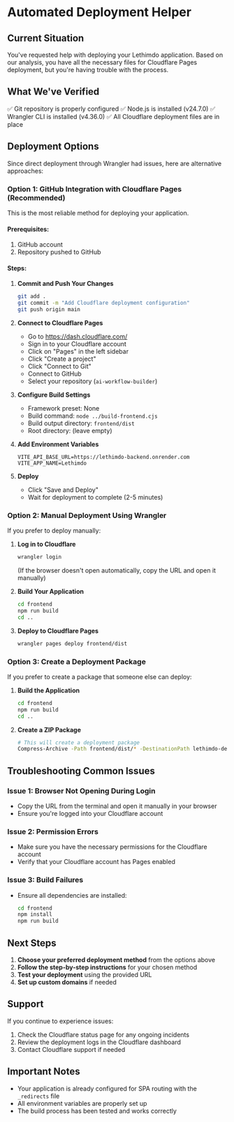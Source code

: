 # Automated Deployment Helper

## Current Situation

You've requested help with deploying your Lethimdo application. Based on our analysis, you have all the necessary files for Cloudflare Pages deployment, but you're having trouble with the process.

## What We've Verified

✅ Git repository is properly configured
✅ Node.js is installed (v24.7.0)
✅ Wrangler CLI is installed (v4.36.0)
✅ All Cloudflare deployment files are in place

## Deployment Options

Since direct deployment through Wrangler had issues, here are alternative approaches:

### Option 1: GitHub Integration with Cloudflare Pages (Recommended)

This is the most reliable method for deploying your application.

#### Prerequisites:
1. GitHub account
2. Repository pushed to GitHub

#### Steps:

1. **Commit and Push Your Changes**
   ```bash
   git add .
   git commit -m "Add Cloudflare deployment configuration"
   git push origin main
   ```

2. **Connect to Cloudflare Pages**
   - Go to https://dash.cloudflare.com/
   - Sign in to your Cloudflare account
   - Click on "Pages" in the left sidebar
   - Click "Create a project"
   - Click "Connect to Git"
   - Connect to GitHub
   - Select your repository (`ai-workflow-builder`)

3. **Configure Build Settings**
   - Framework preset: None
   - Build command: `node ../build-frontend.cjs`
   - Build output directory: `frontend/dist`
   - Root directory: (leave empty)

4. **Add Environment Variables**
   ```
   VITE_API_BASE_URL=https://lethimdo-backend.onrender.com
   VITE_APP_NAME=Lethimdo
   ```

5. **Deploy**
   - Click "Save and Deploy"
   - Wait for deployment to complete (2-5 minutes)

### Option 2: Manual Deployment Using Wrangler

If you prefer to deploy manually:

1. **Log in to Cloudflare**
   ```bash
   wrangler login
   ```
   (If the browser doesn't open automatically, copy the URL and open it manually)

2. **Build Your Application**
   ```bash
   cd frontend
   npm run build
   cd ..
   ```

3. **Deploy to Cloudflare Pages**
   ```bash
   wrangler pages deploy frontend/dist
   ```

### Option 3: Create a Deployment Package

If you prefer to create a package that someone else can deploy:

1. **Build the Application**
   ```bash
   cd frontend
   npm run build
   cd ..
   ```

2. **Create a ZIP Package**
   ```bash
   # This will create a deployment package
   Compress-Archive -Path frontend/dist/* -DestinationPath lethimdo-deployment-package.zip
   ```

## Troubleshooting Common Issues

### Issue 1: Browser Not Opening During Login
- Copy the URL from the terminal and open it manually in your browser
- Ensure you're logged into your Cloudflare account

### Issue 2: Permission Errors
- Make sure you have the necessary permissions for the Cloudflare account
- Verify that your Cloudflare account has Pages enabled

### Issue 3: Build Failures
- Ensure all dependencies are installed:
  ```bash
  cd frontend
  npm install
  npm run build
  ```

## Next Steps

1. **Choose your preferred deployment method** from the options above
2. **Follow the step-by-step instructions** for your chosen method
3. **Test your deployment** using the provided URL
4. **Set up custom domains** if needed

## Support

If you continue to experience issues:
1. Check the Cloudflare status page for any ongoing incidents
2. Review the deployment logs in the Cloudflare dashboard
3. Contact Cloudflare support if needed

## Important Notes

- Your application is already configured for SPA routing with the `_redirects` file
- All environment variables are properly set up
- The build process has been tested and works correctly